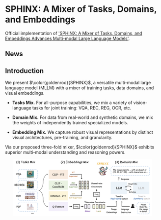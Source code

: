 # SPHINX: A Mixer of Tasks, Domains, and Embeddings

Official implementation of ['SPHINX: A Mixer of Tasks, Domains, and Embeddings Advances Multi-modal Large Language Models']().

## News

## Introduction

We present $\color{goldenrod}{SPHINX}$, a versatile multi-modal large language model (MLLM) with a mixer of training tasks, data domains, and visual embeddings. 

- **Tasks Mix.** For all-purpose capabilities, we mix a variety of vision-language tasks for joint training: VQA, REC, REG, OCR, etc. 

- **Domain Mix.** For data from real-world and synthetic domains, we mix the weights of independently trained specialized models.

- **Embedding Mix.** We capture robust visual representations by distinct visual architectures, pre-training, and granularity.

Via our proposed three-fold mixer, $\color{goldenrod}{SPHINX}$ exhibits superior multi-modal understanding and reasoning powers.

<p align="center">                                                                                                                                          <img src="figs/pipeline.png"/ width="90%"> <br>
</p>
